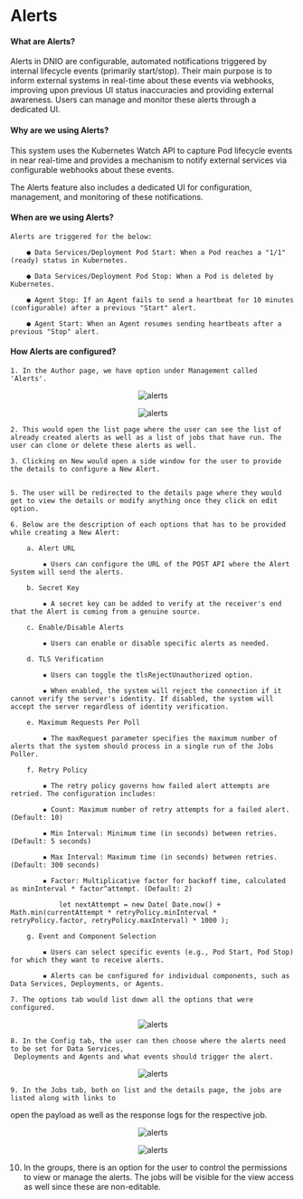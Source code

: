 # Alerts

#### What are Alerts?


Alerts in DNIO are configurable, automated notifications triggered by internal lifecycle events (primarily start/stop). Their main purpose is to inform external systems in real-time about these events via webhooks, improving upon previous UI status inaccuracies and providing external awareness. Users can manage and monitor these alerts through a dedicated UI.

#### Why are we using Alerts?

This system uses the Kubernetes Watch API to capture Pod lifecycle events in near real-time and provides a mechanism to notify external services via configurable webhooks about these events.

The Alerts feature also includes a dedicated UI for configuration, management, and monitoring of these notifications.

#### When are we using Alerts?

    Alerts are triggered for the below:

        ● Data Services/Deployment Pod Start: When a Pod reaches a "1/1" (ready) status in Kubernetes.

        ● Data Services/Deployment Pod Stop: When a Pod is deleted by Kubernetes.

        ● Agent Stop: If an Agent fails to send a heartbeat for 10 minutes (configurable) after a previous "Start" alert.

        ● Agent Start: When an Agent resumes sending heartbeats after a previous "Stop" alert.

 

#### How Alerts are configured?

    1. In the Author page, we have option under Management called 'Alerts'.

<p align="center">
  <img src="/app/assets/docs/images/alerts_0.png" alt="alerts">
</p>

<p align="center">
  <img src="/app/assets/docs/images/alerts_01.png" alt="alerts">
</p>

    2. This would open the list page where the user can see the list of already created alerts as well as a list of jobs that have run. The user can clone or delete these alerts as well.

    3. Clicking on New would open a side window for the user to provide the details to configure a New Alert.


    5. The user will be redirected to the details page where they would get to view the details or modify anything once they click on edit option.

    6. Below are the description of each options that has to be provided while creating a New Alert:

        a. Alert URL

            ▪ Users can configure the URL of the POST API where the Alert System will send the alerts.

        b. Secret Key

            ▪ A secret key can be added to verify at the receiver's end that the Alert is coming from a genuine source.

        c. Enable/Disable Alerts

            ▪ Users can enable or disable specific alerts as needed.

        d. TLS Verification

            ▪ Users can toggle the tlsRejectUnauthorized option.

            ▪ When enabled, the system will reject the connection if it cannot verify the server's identity. If disabled, the system will accept the server regardless of identity verification.

        e. Maximum Requests Per Poll

            ▪ The maxRequest parameter specifies the maximum number of alerts that the system should process in a single run of the Jobs Poller.

        f. Retry Policy

            ▪ The retry policy governs how failed alert attempts are retried. The configuration includes:

            ▪ Count: Maximum number of retry attempts for a failed alert. (Default: 10)

            ▪ Min Interval: Minimum time (in seconds) between retries. (Default: 5 seconds)

            ▪ Max Interval: Maximum time (in seconds) between retries. (Default: 300 seconds)

            ▪ Factor: Multiplicative factor for backoff time, calculated as minInterval * factor^attempt. (Default: 2)

                let nextAttempt = new Date( Date.now() + Math.min(currentAttempt * retryPolicy.minInterval * retryPolicy.factor, retryPolicy.maxInterval) * 1000 );

        g. Event and Component Selection

            ▪ Users can select specific events (e.g., Pod Start, Pod Stop) for which they want to receive alerts.

            ▪ Alerts can be configured for individual components, such as Data Services, Deployments, or Agents.

    7. The options tab would list down all the options that were configured.

<p align="center">
  <img src="/app/assets/docs/images/alerts_02.png" alt="alerts">
</p>

    8. In the Config tab, the user can then choose where the alerts need to be set for Data Services,
     Deployments and Agents and what events should trigger the alert.

<p align="center">
  <img src="/app/assets/docs/images/alerts_4.png" alt="alerts">
</p>

    9. In the Jobs tab, both on list and the details page, the jobs are listed along with links to
open the payload as well as the response logs for the respective job.

<p align="center">
  <img src="/app/assets/docs/images/alerts_5.png" alt="alerts">
</p>

<p align="center">
  <img src="/app/assets/docs/images/alerts_6.png" alt="alerts">
</p>

10. In the groups, there is an option for the user to control the permissions to view or manage
 the alerts. The jobs will be visible for the view access as well since these are non-editable.
